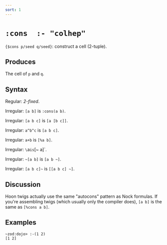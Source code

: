 ```yaml
---
sort: 1
---
```


# `:cons  :- "colhep"`

`{$cons p/seed q/seed}`: construct a cell (2-tuple).

## Produces

The cell of `p` and `q`.

## Syntax

Regular: *2-fixed*.

Irregular: `[a b]` is `:cons(a b)`.

Irregular: `[a b c]` is `[a [b c]]`.

Irregular: `a^b^c` is `[a b c]`.

Irregular: `a+b` is `[%a b]`.

Irregular: `\`a` is `[~ a]`.

Irregular: `~[a b]` is `[a b ~]`.

Irregular: `[a b c]~` is `[[a b c] ~]`.

## Discussion

Hoon twigs actually use the same "autocons" pattern as Nock 
formulas.  If you're assembling twigs (which usually only the
compiler does), `[a b]` is the same as `[%cons a b]`.

## Examples

```
~zod:dojo> :-(1 2)
[1 2]
```
